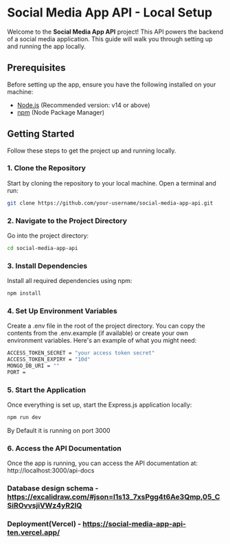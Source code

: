 # Social Media App API - Local Setup

Welcome to the **Social Media App API** project! This API powers the backend of a social media application. This guide will walk you through setting up and running the app locally.

## Prerequisites

Before setting up the app, ensure you have the following installed on your machine:

- [Node.js](https://nodejs.org/) (Recommended version: v14 or above)
- [npm](https://www.npmjs.com/) (Node Package Manager)

## Getting Started

Follow these steps to get the project up and running locally.

### 1. Clone the Repository

Start by cloning the repository to your local machine. Open a terminal and run:

```bash
git clone https://github.com/your-username/social-media-app-api.git
```

### 2. Navigate to the Project Directory
Go into the project directory:
```bash
cd social-media-app-api
```

### 3. Install Dependencies
Install all required dependencies using npm:
```bash
npm install
```

### 4. Set Up Environment Variables
Create a .env file in the root of the project directory. You can copy the contents from the .env.example (if available) or create your own environment variables. Here's an example of what you might need:
```bash
ACCESS_TOKEN_SECRET = "your access token secret"
ACCESS_TOKEN_EXPIRY = "10d"
MONGO_DB_URI = ""
PORT = 
```

### 5. Start the Application
Once everything is set up, start the Express.js application locally:
```bash
npm run dev
```
By Default it is running on port 3000

### 6. Access the API Documentation
Once the app is running, you can access the API documentation at:
http://localhost:3000/api-docs

### Database design schema - https://excalidraw.com/#json=l1s13_7xsPgg4t6Ae3Qmp,05_CSiROvvsjiVWz4yR2IQ

### Deployment(Vercel) - https://social-media-app-api-ten.vercel.app/